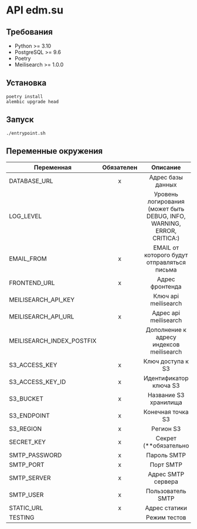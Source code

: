 # API edm.su

## Требования

* Python >= 3.10
* PostgreSQL >= 9.6
* Poetry
* Meilisearch >= 1.0.0

## Установка

```shell
poetry install
alembic upgrade head
```

## Запуск

```shell
./entrypoint.sh
```

## Переменные окружения

| Переменная                | Обязателен |                                Описание                                |           Значение по умолчанию            |
|---------------------------|:----------:|:----------------------------------------------------------------------:|:------------------------------------------:|
| DATABASE_URL              |     x      |                           Адрес базы данных                            | postgresql://postgres:postgres@db/postgres |
| LOG_LEVEL                 |            | Уровень логирования (может быть DEBUG, INFO, WARNING, ERROR, CRITICA:) |                  WARNING                   |
| EMAIL_FROM                |     x      |              EMAIL от которого будут отправляться письма               |               noreply@edm.su               |
| FRONTEND_URL              |     x      |                            Адрес фронтенда                             |               https://edm.su               |
| MEILISEARCH_API_KEY       |            |                          Ключ api meilisearch                          |                                            |
| MEILISEARCH_API_URL       |     x      |                         Адрес api meilisearch                          |           http://localhost:7700            |
| MEILISEARCH_INDEX_POSTFIX |            |                Дополнение к адресу индексов meilisearch                |                                            |
| S3_ACCESS_KEY             |     x      |                           Ключ доступа к S3                            |                                            |
| S3_ACCESS_KEY_ID          |     x      |                         Идентификатор ключа S3                         |                                            |
| S3_BUCKET                 |     x      |                         Название S3 хранилища                          |                                            |
| S3_ENDPOINT               |     x      |                           Конечная точка S3                            |                                            |
| S3_REGION                 |     x      |                               Регион S3                                |                 us-east-1                  |
| SECRET_KEY                |     x      |                         Секрет (**обязательно                          |                                            |
| SMTP_PASSWORD             |     x      |                              Пароль SMTP                               |                                            |
| SMTP_PORT                 |     x      |                               Порт SMTP                                |                                            |
| SMTP_SERVER               |     x      |                           Адрес SMTP сервера                           |                                            |
| SMTP_USER                 |     x      |                           Пользователь SMTP                            |                                            |
| STATIC_URL                |     x      |                             Адрес статики                              |         https://static.dev.edm.su          |
| TESTING                   |            |                              Режим тестов                              |                   False                    |
